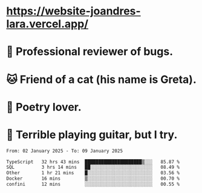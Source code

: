 # https://website-joandres-lara.vercel.app/
# 🐛 Professional reviewer of bugs.
# 🐱 Friend of a cat (his name is Greta).
# 📜 Poetry lover.
# 🎸 Terrible playing guitar, but I try.

<!--START_SECTION:waka-->

```txt
From: 02 January 2025 - To: 09 January 2025

TypeScript   32 hrs 43 mins  █████████████████████▒░░░   85.87 %
SQL          3 hrs 14 mins   ██░░░░░░░░░░░░░░░░░░░░░░░   08.49 %
Other        1 hr 21 mins    █░░░░░░░░░░░░░░░░░░░░░░░░   03.56 %
Docker       16 mins         ▒░░░░░░░░░░░░░░░░░░░░░░░░   00.70 %
confini      12 mins         ░░░░░░░░░░░░░░░░░░░░░░░░░   00.55 %
```

<!--END_SECTION:waka-->
